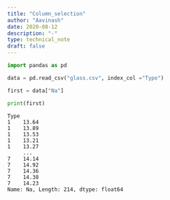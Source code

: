```yaml
---
title: "Column_selection"
author: "Aavinash"
date: 2020-08-12
description: "-"
type: technical_note
draft: false
---
```


```python
import pandas as pd
```


```python
data = pd.read_csv("glass.csv", index_col ="Type")
```


```python
first = data["Na"]
```


```python
print(first)
```

    Type
    1    13.64
    1    13.89
    1    13.53
    1    13.21
    1    13.27
         ...  
    7    14.14
    7    14.92
    7    14.36
    7    14.38
    7    14.23
    Name: Na, Length: 214, dtype: float64



```python

```
